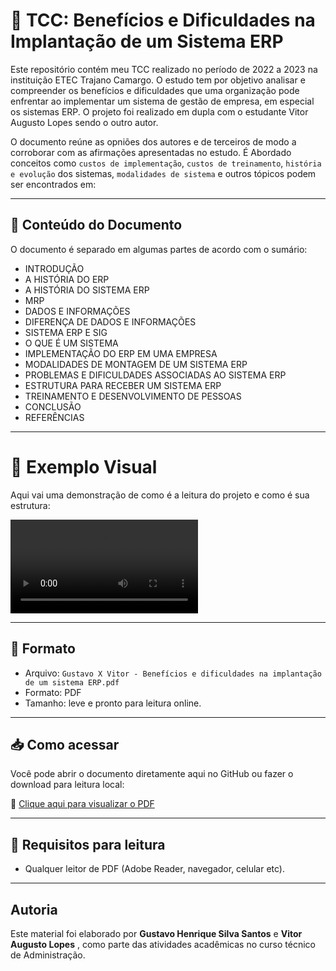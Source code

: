 # 🧾 TCC: Benefícios e Dificuldades na Implantação de um Sistema ERP

Este repositório contém meu TCC realizado no período de 2022 a 2023 na instituição ETEC Trajano Camargo. O estudo tem por objetivo analisar e compreender os benefícios e dificuldades que uma organização pode enfrentar ao implementar um sistema de gestão de empresa, em especial os sistemas ERP. O projeto foi realizado em dupla com o estudante Vitor Augusto Lopes sendo o outro autor. 

O documento reúne as opniões dos autores e de terceiros de modo a corroborar com as afirmações apresentadas no estudo. É Abordado conceitos como `custos de implementação`, `custos de treinamento`, `história e evolução` dos sistemas, `modalidades de sistema` e outros tópicos podem ser encontrados em: 

---

## 📑 Conteúdo do Documento

O documento é separado em algumas partes de acordo com o sumário:

- INTRODUÇÃO
- A HISTÓRIA DO ERP	
- A HISTÓRIA DO SISTEMA ERP	
- MRP	
- DADOS E INFORMAÇÕES	
- DIFERENÇA DE DADOS E INFORMAÇÕES	
- SISTEMA ERP E SIG	
- O QUE É UM SISTEMA	
- IMPLEMENTAÇÃO DO ERP EM UMA EMPRESA	
- MODALIDADES DE MONTAGEM DE UM SISTEMA ERP	
- PROBLEMAS E DIFICULDADES ASSOCIADAS AO SISTEMA ERP	
- ESTRUTURA PARA RECEBER UM SISTEMA ERP
- TREINAMENTO E DESENVOLVIMENTO DE PESSOAS	
- CONCLUSÃO	
- REFERÊNCIAS

---

# 🎥 Exemplo Visual

Aqui vai uma demonstração de como é a leitura do projeto e como é sua estrutura:


![videoExemplo](./video-exemplo/TCC-exemplo.mp4)

---

## 📄 Formato

- Arquivo: `Gustavo X Vitor - Benefícios e dificuldades na implantação de um sistema ERP.pdf`
- Formato: PDF
- Tamanho: leve e pronto para leitura online.

---

## 📥 Como acessar

Você pode abrir o documento diretamente aqui no GitHub ou fazer o download para leitura local:

📎 [Clique aqui para visualizar o PDF](./TCC-documento/Gustavo%20X%20Vitor%20-%20Benef%C3%ADcios%20e%20dificuldades%20na%20implanta%C3%A7%C3%A3o%20de%20um%20sistema%20ERP.pdf)

---

## 🧩 Requisitos para leitura

- Qualquer leitor de PDF (Adobe Reader, navegador, celular etc).

---

## Autoria

Este material foi elaborado por **Gustavo Henrique Silva Santos** e **Vitor Augusto Lopes** , como parte das atividades acadêmicas no curso técnico de Administração.

